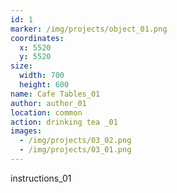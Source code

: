 ```yaml
---
id: 1
marker: /img/projects/object_01.png
coordinates:
  x: 5520
  y: 5520
size:
  width: 700
  height: 600
name: Cafe Tables_01
author: author_01
location: common
action: drinking tea _01
images:
  - /img/projects/03_02.png
  - /img/projects/03_01.png
---
```


instructions_01
